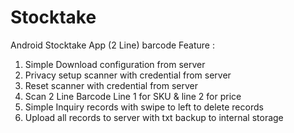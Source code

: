 # Stocktake
Android Stocktake App (2 Line) barcode
Feature :
1. Simple Download configuration from server
2. Privacy setup scanner with credential from server
3. Reset scanner with credential from server
4. Scan 2 Line Barcode Line 1 for SKU & line 2 for price
5. Simple Inquiry records with swipe to left to delete records
6. Upload all records to server with txt backup to internal storage
